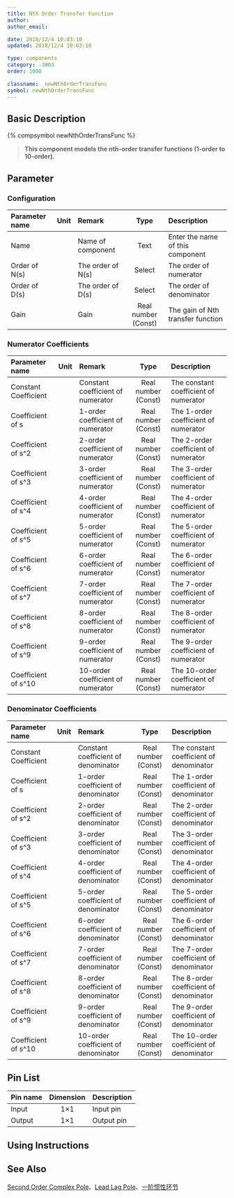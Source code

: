 ```yaml
---
title: Nth Order Transfer Function
author:
author_email:

date: 2018/12/4 10:03:10
updated: 2018/12/4 10:03:10

type: components
category: -3003
order: 1000

classname: _newNthOrderTransFunc
symbol: newNthOrderTransFunc
---
```


## Basic Description

{% compsymbol newNthOrderTransFunc %}

> **This component models the nth-order transfer functions (1-order to 10-order).**

## Parameter

### Configuration

| Parameter name | Unit | Remark            |        Type         | Description                       |
| :------------- | :--- | :---------------- | :-----------------: | :-------------------------------- |
| Name           |      | Name of component |        Text         | Enter the name of this component  |
| Order of N(s)  |      | The order of N(s) |       Select        | The order of numerator            |
| Order of D(s)  |      | The order of D(s) |       Select        | The order of denominator          |
| Gain           |      | Gain              | Real number (Const) | The gain of Nth transfer function |

### Numerator Coefficients

| Parameter name       | Unit | Remark                            |        Type         | Description                           |
| :------------------- | :--- | :-------------------------------- | :-----------------: | :------------------------------------ |
| Constant Coefficient |      | Constant coefficient of numerator | Real number (Const) | The constant coefficient of numerator |
| Coefficient of s     |      | 1-order coefficient of numerator  | Real number (Const) | The 1-order coefficient of numerator  |
| Coefficient of s^2   |      | 2-order coefficient of numerator  | Real number (Const) | The 2-order coefficient of numerator  |
| Coefficient of s^3   |      | 3-order coefficient of numerator  | Real number (Const) | The 3-order coefficient of numerator  |
| Coefficient of s^4   |      | 4-order coefficient of numerator  | Real number (Const) | The 4-order coefficient of numerator  |
| Coefficient of s^5   |      | 5-order coefficient of numerator  | Real number (Const) | The 5-order coefficient of numerator  |
| Coefficient of s^6   |      | 6-order coefficient of numerator  | Real number (Const) | The 6-order coefficient of numerator  |
| Coefficient of s^7   |      | 7-order coefficient of numerator  | Real number (Const) | The 7-order coefficient of numerator  |
| Coefficient of s^8   |      | 8-order coefficient of numerator  | Real number (Const) | The 8-order coefficient of numerator  |
| Coefficient of s^9   |      | 9-order coefficient of numerator  | Real number (Const) | The 9-order coefficient of numerator  |
| Coefficient of s^10  |      | 10-order coefficient of numerator | Real number (Const) | The 10-order coefficient of numerator |

### Denominator Coefficients

| Parameter name       | Unit | Remark                              |        Type         | Description                             |
| :------------------- | :--- | :---------------------------------- | :-----------------: | :-------------------------------------- |
| Constant Coefficient |      | Constant coefficient of denominator | Real number (Const) | The constant coefficient of denominator |
| Coefficient of s     |      | 1-order coefficient of denominator  | Real number (Const) | The 1-order coefficient of denominator  |
| Coefficient of s^2   |      | 2-order coefficient of denominator  | Real number (Const) | The 2-order coefficient of denominator  |
| Coefficient of s^3   |      | 3-order coefficient of denominator  | Real number (Const) | The 3-order coefficient of denominator  |
| Coefficient of s^4   |      | 4-order coefficient of denominator  | Real number (Const) | The 4-order coefficient of denominator  |
| Coefficient of s^5   |      | 5-order coefficient of denominator  | Real number (Const) | The 5-order coefficient of denominator  |
| Coefficient of s^6   |      | 6-order coefficient of denominator  | Real number (Const) | The 6-order coefficient of denominator  |
| Coefficient of s^7   |      | 7-order coefficient of denominator  | Real number (Const) | The 7-order coefficient of denominator  |
| Coefficient of s^8   |      | 8-order coefficient of denominator  | Real number (Const) | The 8-order coefficient of denominator  |
| Coefficient of s^9   |      | 9-order coefficient of denominator  | Real number (Const) | The 9-order coefficient of denominator  |
| Coefficient of s^10  |      | 10-order coefficient of denominator | Real number (Const) | The 10-order coefficient of denominator |

## Pin List

| Pin name | Dimension | Description |
| :------- | :-------: | :---------- |
| Input    |    1×1    | Input pin   |
| Output   |    1×1    | Output pin  |

## Using Instructions

## See Also

[Second Order Complex Pole](comp_newComplexPole.md)、[Lead Lag Pole](comp_newLeadLag.md)、[一阶惯性环节](comp_newRealPole.md)
